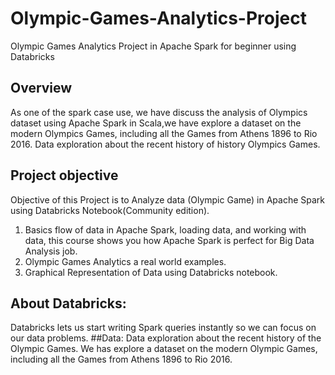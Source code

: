 # Olympic-Games-Analytics-Project
Olympic Games Analytics Project in Apache Spark for beginner using Databricks

## Overview
As one of the spark case use, we have discuss the analysis of Olympics dataset using Apache Spark in Scala,we have explore a dataset on the modern Olympics Games, including all the Games from Athens 1896 to Rio 2016.
Data exploration about the recent history of history Olympics Games.
## Project objective
Objective of this Project is to Analyze data (Olympic Game) in Apache Spark using Databricks Notebook(Community edition).
1. Basics flow of data in Apache Spark, loading data, and working with data, this course shows you how Apache Spark is perfect for Big Data Analysis job.
2. Olympic Games Analytics a real world examples.
3. Graphical  Representation of Data using Databricks notebook.
## About Databricks:
Databricks lets us start writing Spark queries instantly so we can focus on our data problems.
##Data:
Data exploration about the recent history of the Olympic Games.
We has explore a dataset on the modern Olympic Games, including all the Games from Athens 1896 to Rio 2016.




